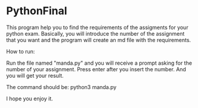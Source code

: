 # PythonFinal

This program help you to find the requirements of the assigments for your python exam. Basically, you will introduce the number of the assignment that you want and the program will create an md file with the requirements.

How to run:

Run the file named "manda.py" and you will receive a prompt asking for the number of your assignment. Press enter after you insert the number. And you will get your result.

The command should be: python3 manda.py

I hope you enjoy it.
